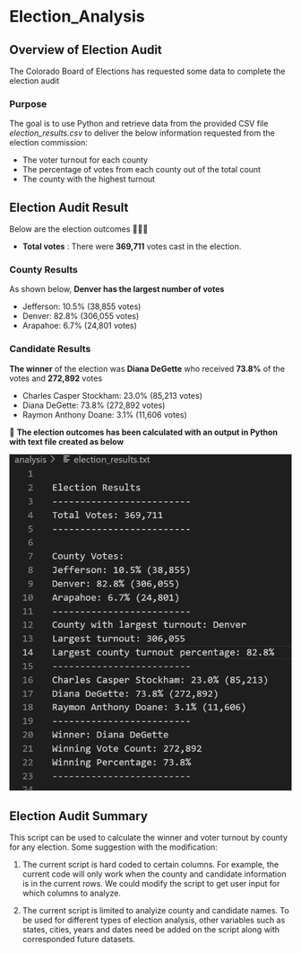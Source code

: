 # Election_Analysis

## Overview of Election Audit
The Colorado Board of Elections has requested some data to complete the election audit
### Purpose
The goal is to use Python and retrieve data from the provided CSV file *election_results.csv* to deliver the below information requested from the election commission:

  - The voter turnout for each county
  - The percentage of votes from each county out of the total count
  - The county with the highest turnout

## Election Audit Result
Below are the election outcomes :triangular_flag_on_post::triangular_flag_on_post::triangular_flag_on_post:
- **Total votes** : There were **369,711** votes cast in the election.
    
### County Results

As shown below, **Denver has the largest number of votes** 

   - Jefferson: 10.5% (38,855 votes)
   - Denver: 82.8% (306,055 votes)
   - Arapahoe: 6.7% (24,801 votes)
    
### Candidate Results

**The winner** of the election was **Diana DeGette** who received **73.8%** of the votes and **272,892** votes
  - Charles Casper Stockham: 23.0% (85,213 votes)
  - Diana DeGette: 73.8% (272,892 votes)
  - Raymon Anthony Doane: 3.1% (11,606 votes)

:star2: **The election outcomes has been calculated with an output in Python with text file created as below**

![](Resources/election_results.png)


## Election Audit Summary
This script can be used to calculate the winner and voter turnout by county for any election. Some suggestion with the modification:

1. The current script is hard coded to certain columns. For example, the current code will only work when the county and candidate information is in the current rows. We could modify the script to get user input for which columns to analyze.

2. The current script is limited to analyize county and candidate names. To be used for different types of election analysis, other variables such as states, cities, years and dates need be added on the script along with corresponded future datasets.

